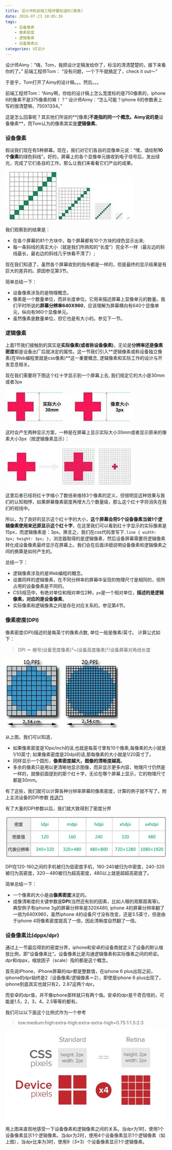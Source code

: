```yaml
---
title: 设计师和前端工程师要知道的[像素]
date: 2016-07-23 10:05:39
tags: 
	- 设备像素
	- 像素密度
	- 逻辑像素
	- 设备像素比
categories: UI设计
---
```



设计师Aimy：“嗨，Tom，我把设计定稿发给你了，标注的清清楚楚的，接下来看你的了。”
前端工程师Tom： “没有问题，一个下午就搞定了，check it out～”

于是乎，Tom打开了Aimy的设计稿。。。然后。。。

前端工程师Tom：“Aimy啊，你给的设计稿上怎么宽度标的是750像素的，iphone 6的像素不是375像素的嘛！？”
设计师Aimy：“怎么可能？iphone 6的参数表上写的很清楚嘛，750X1334。”


这是怎么回事呢？其实他们所说的**[像素]**不是指的同一个概念。Aimy说的是**设备像素**，而Tom认为的像素其实是**逻辑像素**。

<!-- more -->
### 设备像素

假设我们现在有5种屏幕。现在，我们对它们各自的显像单元说：“嘿，请绘制**10个像素**的绿色斜线”。好的，屏幕上的各个显像单元接收到电子信号后，发出绿光，完成了它们各自的工作。那么让我们来看看它们产出的成果。

![像素世界/whatIsPixel](像素世界/whatIsPixel.jpg) 

我们观察到的结果是：

+ 在各个屏幕的81个方块中，每个屏幕都有10个方块的绿色显示出来;
+ 每一条斜线的真实大小（就是我们所熟知的“长度”）完全不一样（最左边的斜线最长，最右边的斜线几乎快看不清了）;

现在我们知道了，虽然各个屏幕收到的指令都是一样的，但是最终的显示结果是有巨大的差异的。原因参见第3节。

简单总结一下：

+ 设备像素涉及的是物理概念。
+ 像素是一个数量单位，而非长度单位。它用来描述屏幕上显像单元的数量。我们平时所说的**屏幕分辨率640X960**，应该理解为屏幕横向有640个显像单元，纵向有960个显像单元。
+ 虽然像素是数量单位，但它也是有大小的。参见下一节。

### 逻辑像素

上面1节我们接触到的其实是**实际像素(或者称设备像素)**，无论是**分辨率还是像素密度**都是设备出厂后就决定的属性。这一节我们引入**逻辑像素或称设备独立像素(在Web编程里就是css像素)**这一重要概念, 逻辑像素和实际工作的设计与开发息息相关。

现在我们需要将下图这个红十字显示到一个屏幕上去, 我们规定它的大小是30mm或者3px

![像素世界/pixel1](像素世界/pixel1.jpg) 

这时会产生两种显示方案，一种是在屏幕上显示实际大小30mm或者显示原来的像素大小3px（按逻辑像素显示）：

![像素世界/pixel2](像素世界/pixel2.jpg) 

这里后者已经将红十字缩小了数倍来维持3个像素的定义，但很明显这种效果与我们的认知相悖，如果屏幕像素密度再增大几个数量级，那么这个红十字将消失在我们的视线中。

所以，为了良好的显示这个红十字的大小，**这个屏幕会将5个设备像素当做1个逻辑像素使用来还原显示这个红十字**，在这里我们可以看到红十字显示的实际像素是15px，而逻辑像素是：3px。换言之，我们在css代码里写下`.line { width: 3px; height: 3px; }`，浏览器取得的是逻辑像素，然后设备屏幕需要将逻辑像素转化成设备像素最终显示在屏幕上。我们会在后面详细说明设备像素和逻辑像素之间的换算是如何产生的。

总结一下：

+ 逻辑像素涉及的是Web编程的概念。
+ 设置同样的逻辑像素，在不同分辨率的屏幕中呈现的物理尺寸是相同的，但所占用的设备像素是不同的。
+ CSS规范中，有绝对单位和相对单位2种，`px`是一个相对单位，**描述的是逻辑像素，对应的是设备像素**。
+ 实际像素和逻辑像素之间是存在对应关系的。参见第4节。

### 像素密度(DPI)

像素密度(DPI)描述的是每英寸的像素点数, 单位一般是像素/英寸。
计算公式如下：

> DPI ＝ 根号(设备宽度像素)²+(设备高度像素)²/设备屏幕对角线长度

![像素世界/dpi](像素世界/dpi.jpg) 

从上图，我们可以知道，

+ 如果像素密度是10px/inch的话,也就是每英寸里有10个像素,每像素的大小就是1/10英寸; 如果像素密度是20dpi的话,那每像素的大小就是1/20英寸了。
+ 同样显示一个圆形，**像素密度越大，图像的清晰度越高**。
+ 多余的像素只是用以更清晰地显示图像，而非显示更多内容，物理尺寸仍然是一样的，就像前面提到的那个红十字，无论在哪个屏幕上显示，它的物理尺寸都是30mm。

有了这些，我们就可以计算各种分辨率屏幕的像素密度，计算的例子就不写了，附上主流设备的DPI参数 [传送门](http://dpi.lv/)

有了大量的DPI参数以后，我们就大致得到了密度分界

![像素世界/density](像素世界/density.png) 	

DPI在120-160之间的手机被归为低密度手机，160-240被归为中密度，240-320被归为高密度，320－480被归为超高密度，480以上就是超超高密度了。

简单总结一下：

+ 一个像素的大小是由**像素密度**决定的。
+ 成像清晰度的关键参数是**DPI**(当然还有别的因素，比如人眼的观察距离等)。典型例子有iphone 3g的屏幕分辨率是320X480, iphone 4的屏幕分辨率翻了一倍为640X960，虽然iphone 4的设备尺寸没有改变，还是3.5英寸，但是由于iphone 4将像素密度提高了一倍，因此清晰度自然翻了一倍。


### 设备像素比(dppx/dpr)

通过上一节最后得到的密度分界，iphone和安卓的设备商就定义了设备的默认缩放比例，即“设备像素比”。设备像素比是沟通逻辑像素和实际像素之间的桥梁。dpr和dppx，缩放因子（scale）指的都是这个概念。

首先说iPhone，iPhone屏幕的dpr都是整数值，在iphone 6 plus出现之前，iphone的dpr始终是2（设备像素/逻辑像素＝2），即使是iphone 6 plus出现了，iphone到底其实也就只有2，2.87这两个dpr。

而安卓的dpr值，并不像iphone那样就只有两个值。安卓的dpr是千奇百怪的，可能是1.5，2，3，4，2.5等等的都有。

我们可以以下面这个比例式作为一个参考

> low:medium:high:extra-high:extra-extra-high=0.75:1:1.5:2:3



![像素世界/cssPixel](像素世界/cssPixel.jpg) 

用上图来直观地感受一下设备像素和逻辑像素之间的关系。当dpr为1时，使用1个设备像素显示1个逻辑像素。当dpr为2时，使用4个设备像素显示1个逻辑像素（如上图），当dpr比率为3时，使用9（3*3）个设备像素显示1个逻辑像素。


